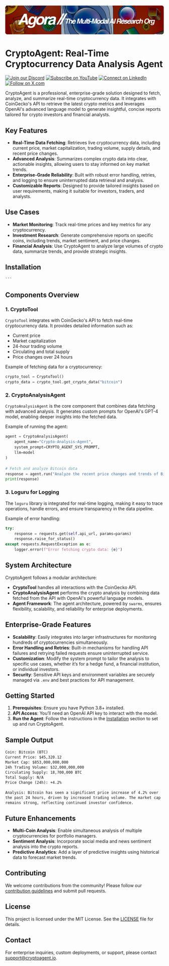 [![Multi-Modality](agorabanner.png)](https://discord.com/servers/agora-999382051935506503)

# CryptoAgent: Real-Time Cryptocurrency Data Analysis Agent

[![Join our Discord](https://img.shields.io/badge/Discord-Join%20our%20server-5865F2?style=for-the-badge&logo=discord&logoColor=white)](https://discord.gg/agora-999382051935506503) [![Subscribe on YouTube](https://img.shields.io/badge/YouTube-Subscribe-red?style=for-the-badge&logo=youtube&logoColor=white)](https://www.youtube.com/@kyegomez3242) [![Connect on LinkedIn](https://img.shields.io/badge/LinkedIn-Connect-blue?style=for-the-badge&logo=linkedin&logoColor=white)](https://www.linkedin.com/in/kye-g-38759a207/) [![Follow on X.com](https://img.shields.io/badge/X.com-Follow-1DA1F2?style=for-the-badge&logo=x&logoColor=white)](https://x.com/kyegomezb)


CryptoAgent is a professional, enterprise-grade solution designed to fetch, analyze, and summarize real-time cryptocurrency data. It integrates with CoinGecko's API to retrieve the latest crypto metrics and leverages OpenAI's advanced language model to generate insightful, concise reports tailored for crypto investors and financial analysts.

## Key Features

- **Real-Time Data Fetching**: Retrieves live cryptocurrency data, including current price, market capitalization, trading volume, supply details, and recent price changes.
- **Advanced Analysis**: Summarizes complex crypto data into clear, actionable insights, allowing users to stay informed on key market trends.
- **Enterprise-Grade Reliability**: Built with robust error handling, retries, and logging to ensure uninterrupted data retrieval and analysis.
- **Customizable Reports**: Designed to provide tailored insights based on user requirements, making it suitable for investors, traders, and analysts.

## Use Cases

- **Market Monitoring**: Track real-time prices and key metrics for any cryptocurrency.
- **Investment Research**: Generate comprehensive reports on specific coins, including trends, market sentiment, and price changes.
- **Financial Analysis**: Use CryptoAgent to analyze large volumes of crypto data, summarize trends, and provide strategic insights.

## Installation

    ```

## Components Overview

### 1. **CryptoTool**
`CryptoTool` integrates with CoinGecko's API to fetch real-time cryptocurrency data. It provides detailed information such as:

- Current price
- Market capitalization
- 24-hour trading volume
- Circulating and total supply
- Price changes over 24 hours

Example of fetching data for a cryptocurrency:

```python
crypto_tool = CryptoTool()
crypto_data = crypto_tool.get_crypto_data("bitcoin")
```

### 2. **CryptoAnalysisAgent**
`CryptoAnalysisAgent` is the core component that combines data fetching with advanced analysis. It generates custom prompts for OpenAI's GPT-4 model, enabling deeper insights into the fetched data.

Example of running the agent:

```python
agent = CryptoAnalysisAgent(
    agent_name="Crypto-Analysis-Agent",
    system_prompt=CRYPTO_AGENT_SYS_PROMPT,
    llm=model
)

# Fetch and analyze Bitcoin data
response = agent.run("Analyze the recent price changes and trends of Bitcoin.", "bitcoin")
print(response)
```

### 3. **Loguru for Logging**
The `loguru` library is integrated for real-time logging, making it easy to trace operations, handle errors, and ensure transparency in the data pipeline.

Example of error handling:

```python
try:
    response = requests.get(self.api_url, params=params)
    response.raise_for_status()
except requests.RequestException as e:
    logger.error(f"Error fetching crypto data: {e}")
```

## System Architecture

CryptoAgent follows a modular architecture:

- **CryptoTool** handles all interactions with the CoinGecko API.
- **CryptoAnalysisAgent** performs the crypto analysis by combining data fetched from the API with OpenAI's powerful language models.
- **Agent Framework**: The agent architecture, powered by `swarms`, ensures flexibility, scalability, and reliability for enterprise deployments.

## Enterprise-Grade Features

- **Scalability**: Easily integrates into larger infrastructures for monitoring hundreds of cryptocurrencies simultaneously.
- **Error Handling and Retries**: Built-in mechanisms for handling API failures and retrying failed requests ensure uninterrupted service.
- **Customization**: Modify the system prompt to tailor the analysis to specific use cases, whether it’s for a hedge fund, a financial institution, or individual investors.
- **Security**: Sensitive API keys and environment variables are securely managed via `.env` and best practices for API management.

## Getting Started

1. **Prerequisites**: Ensure you have Python 3.8+ installed.
2. **API Access**: You’ll need an OpenAI API key to interact with the model.
3. **Run the Agent**: Follow the instructions in the [Installation](#installation) section to set up and run CryptoAgent.

## Sample Output

```text
Coin: Bitcoin (BTC)
Current Price: $45,320.12
Market Cap: $853,000,000,000
24h Trading Volume: $32,000,000,000
Circulating Supply: 18,700,000 BTC
Total Supply: N/A
Price Change (24h): +4.2%

Analysis: Bitcoin has seen a significant price increase of 4.2% over the past 24 hours, driven by increased trading volume. The market cap remains strong, reflecting continued investor confidence.
```

## Future Enhancements

- **Multi-Coin Analysis**: Enable simultaneous analysis of multiple cryptocurrencies for portfolio managers.
- **Sentiment Analysis**: Incorporate social media and news sentiment analysis into the crypto reports.
- **Predictive Analytics**: Add a layer of predictive insights using historical data to forecast market trends.
  
## Contributing

We welcome contributions from the community! Please follow our [contribution guidelines](CONTRIBUTING.md) and submit pull requests.

## License

This project is licensed under the MIT License. See the [LICENSE](LICENSE) file for details.

## Contact

For enterprise inquiries, custom deployments, or support, please contact [support@cryptoagent.io](mailto:support@cryptoagent.io).
